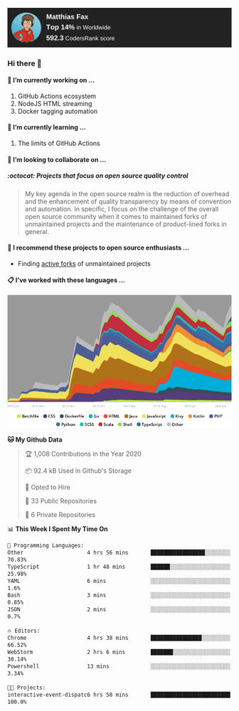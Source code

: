 [![Codersrank](assets/img/badge.png)](https://profile.codersrank.io/user/matfax)

### Hi there 👋

#### 🔭 I’m currently working on ...

1. GitHub Actions ecosystem
1. NodeJS HTML streaming
1. Docker tagging automation

#### 🌱 I’m currently learning ...

1. The limits of GitHub Actions

#### 👯 I’m looking to collaborate on ...

##### :octocat: Projects that focus on open source quality control
> My key agenda in the open source realm is the reduction of overhead and the enhancement of quality transparency by means of convention and automation. In specific, I focus on the challenge of the overall open source community when it comes to maintained forks of unmaintained projects and the maintenance of product-lined forks in general.

#### :rocket: I recommend these projects to open source enthusiasts ...

* Finding [active forks](https://github.com/techgaun/active-forks) of unmaintained projects

#### :clipboard: I've worked with these languages ...

[![Codersrank](assets/img/languages.png)](https://profile.codersrank.io/user/matfax)

<!--START_SECTION:waka-->
**🐱 My Github Data** 

> 🏆 1,008 Contributions in the Year 2020
 > 
> 📦 92.4 kB Used in Github's Storage 
 > 
> 💼 Opted to Hire
 > 
> 📜 33 Public Repositories
 > 
> 🔑 6 Private Repositories 

📊 **This Week I Spent My Time On** 

```text
💬 Programming Languages: 
Other                    4 hrs 56 mins       █████████████████░░░░░░░░   70.83% 
TypeScript               1 hr 48 mins        ██████░░░░░░░░░░░░░░░░░░░   25.98% 
YAML                     6 mins              ░░░░░░░░░░░░░░░░░░░░░░░░░   1.6% 
Bash                     3 mins              ░░░░░░░░░░░░░░░░░░░░░░░░░   0.85% 
JSON                     2 mins              ░░░░░░░░░░░░░░░░░░░░░░░░░   0.7%

🔥 Editors: 
Chrome                   4 hrs 38 mins       ████████████████░░░░░░░░░   66.52% 
WebStorm                 2 hrs 6 mins        ███████░░░░░░░░░░░░░░░░░░   30.14% 
Powershell               13 mins             ░░░░░░░░░░░░░░░░░░░░░░░░░   3.34%

🐱‍💻 Projects: 
interactive-event-dispatc6 hrs 58 mins       █████████████████████████   100.0%

```


<!--END_SECTION:waka-->

<!--
**matfax/matfax** is a ✨ _special_ ✨ repository because its `README.md` (this file) appears on your GitHub profile.

Here are some ideas to get you started:

- 🔭 I’m currently working on ...
- 🌱 I’m currently learning ...
- 👯 I’m looking to collaborate on ...
- 🤔 I’m looking for help with ...
- 💬 Ask me about ...
- 📫 How to reach me: ...
- 😄 Pronouns: ...
- ⚡ Fun fact: ...
-->
